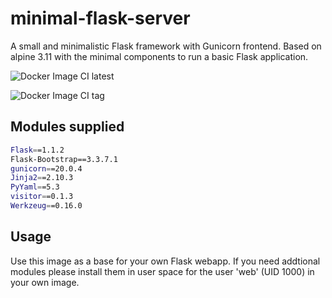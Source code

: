 # minimal-flask-server

A small and minimalistic Flask framework with Gunicorn frontend.
Based on alpine 3.11 with the minimal components to run a basic Flask
application.


![Docker Image CI latest](https://github.com/cgerull/minimal-flask-server/workflows/Docker%20Image%20CI%20latest/badge.svg?branch=development)

![Docker Image CI tag](https://github.com/cgerull/minimal-flask-server/workflows/Docker%20Image%20CI%20tag/badge.svg?branch=master)


## Modules supplied

```bash
Flask==1.1.2
Flask-Bootstrap==3.3.7.1
gunicorn==20.0.4
Jinja2==2.10.3
PyYaml==5.3
visitor==0.1.3
Werkzeug==0.16.0
```
  
## Usage

Use this image as a base for your own Flask webapp. If you need addtional modules
please install them in user space for the user 'web' (UID 1000) in your own image.
